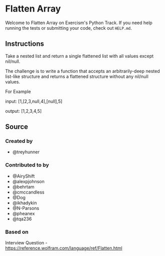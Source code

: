 # Flatten Array

Welcome to Flatten Array on Exercism's Python Track.
If you need help running the tests or submitting your code, check out `HELP.md`.

## Instructions

Take a nested list and return a single flattened list with all values except nil/null.

The challenge is to write a function that accepts an arbitrarily-deep nested list-like structure and returns a flattened structure without any nil/null values.

For Example

input: [1,[2,3,null,4],[null],5]

output: [1,2,3,4,5]

## Source

### Created by

- @treyhunner

### Contributed to by

- @AiryShift
- @alexpjohnson
- @behrtam
- @cmccandless
- @Dog
- @ikhadykin
- @N-Parsons
- @pheanex
- @tqa236

### Based on

Interview Question - https://reference.wolfram.com/language/ref/Flatten.html
